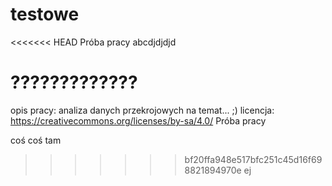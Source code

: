 # testowe
<<<<<<< HEAD
Próba pracy 
abcdjdjdjd








?????????????
=======
opis pracy: analiza danych przekrojowych na temat... ;)
licencja: https://creativecommons.org/licenses/by-sa/4.0/
Próba pracy

coś coś tam
>>>>>>> bf20ffa948e517bfc251c45d16f698821894970e
ej